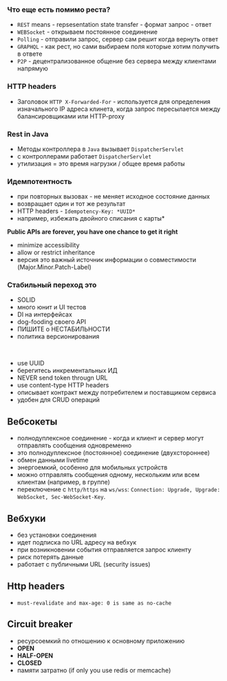 ### Что еще есть помимо реста?
- `REST` means - repsesentation state transfer - формат запрос - ответ
- `WEBSocket` - открываем постоянное соединение
- `Polling` - отправили запрос, сервер сам решит когда вернуть ответ
- `GRAPHQL` - как рест, но сами выбираем поля которые хотим получить в ответе
- `P2P` - децентрализованное общение без сервера между клиентами напрямую

### HTTP headers
- Заголовок `HTTP X-Forwarded-For` - используется для определения изначального IP адреса клинета, когда запрос пересылается между балансировщиками или HTTP-proxy


### Rest in Java
- Методы контроллера в `Java` вызывает `DispatcherServlet`
- с контроллерами работает `DispatcherServlet`
- утилизация = это время нагрузки / общее время работы

### Идемпотентность 
- при повторных вызовах - не меняет исходное состояние данных
- возвращает один и тот же результат
- HTTP headers - `Idempotency-Key: *UUID*`
- например, избежать двойного списания с карты*

  
**Public APIs are forever, you have one chance to get it right**
- minimize accessibility
- allow or restrict inheritance
- версия это важный источник информации о совместимости (Major.Minor.Patch-Label)

### Cтабильный переход это
- SOLID
- много юнит и UI тестов
- DI на интерфейсах
- dog-fooding своего API
- ПИШИТЕ о НЕСТАБИЛЬНОСТИ
- политика версионирования

<br>

- use UUID
- берегитесь инкрементальных ИД
- NEVER send token througn URL
- use content-type HTTP headers
- описывает контракт между потребителем и поставщиком сервиса
- удобен для CRUD операций

## Вебсокеты 
- полнодуплексное соединение - когда и клиент и сервер могут отправлять сообщения одновременно
- это полнодуплексное (постоянное) соединение (двухстороннее)
- обмен данными livetime
- энергоемкий, особенно для мобильных устройств
- можно отправлять сообщения одному, нескольким или всем клиентам (например, в группе)
- переключение с `http/https` на `ws/wss`: `Connection: Upgrade, Upgrade: WebSocket, Sec-WebSocket-Key`.

## Вебхуки
- без установки соединения
- идет подписка по URL адресу на вебхук
- при возникновении события отправляется запрос клиенту
- риск потерять данные
- работает с публичными URL (security issues)


## Http headers
- `must-revalidate and max-age: 0 is same as no-cache`


## Circuit breaker
- ресурсоемкий по отношению к основному приложению
- **OPEN**
- **HALF-OPEN**
- **CLOSED**
- памяти затратно (if only you use redis or memcache)
